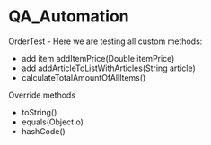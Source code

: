 # QA_Automation 

OrderTest - Here we are testing all custom methods:

- add item addItemPrice(Double itemPrice)
- add addArticleToListWithArticles(String article)
- calculateTotalAmountOfAllItems()
  
Override methods 
- toString()
- equals(Object o)
- hashCode() 